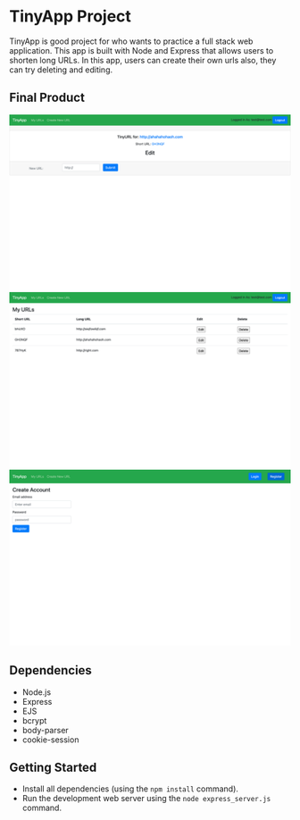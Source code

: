 # TinyApp Project

TinyApp is good project for who wants to practice a full stack web application. This app is built with Node and Express that allows users to shorten long URLs. In this app, users can create their own urls also, they can try deleting and editing.

## Final Product

!["screenshot description"](https://github.com/ksm5611/tinyapp/blob/master/docs/urlsEdit-page.png?raw=true)
!["screenshot description"](https://github.com/ksm5611/tinyapp/blob/master/docs/urlsNewurl-page.png?raw=true)
!["screenshot description"](https://github.com/ksm5611/tinyapp/blob/master/docs/urlsRegister-page.png?raw=true)

## Dependencies

- Node.js
- Express
- EJS
- bcrypt
- body-parser
- cookie-session

## Getting Started

- Install all dependencies (using the `npm install` command).
- Run the development web server using the `node express_server.js` command.
